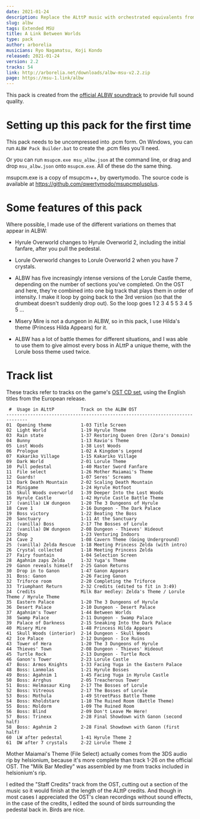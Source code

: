 ```yaml
---
date: 2021-01-24
description: Replace the ALttP music with orchestrated equivalents from A Link Between Worlds.
slug: albw
tags: Extended MSU
title: A Link Between Worlds
type: pack
author: arborelia
musicians: Ryo Nagamatsu, Koji Kondo
released: 2021-01-24
version: 2.2
tracks: 54
link: http://arborelia.net/downloads/albw-msu-v2.2.zip
page: https://msu-1.link/albw
---
```


This pack is created from the [official ALBW soundtrack][ost] to provide full sound quality.

# Setting up this pack for the first time

This pack needs to be uncompressed into .pcm form. On Windows, you can run `ALBW Pack Builder.bat` to create the .pcm files you'll need.

Or you can run `msupcm.exe msu_albw.json` at the command line, or drag and drop
`msu_albw.json` onto `msupcm.exe`. All of these do the same thing.

msupcm.exe is a copy of msupcm++, by qwertymodo. The source code is available at <https://github.com/qwertymodo/msupcmplusplus>.


# Some features of this pack

Where possible, I made use of the different variations on themes that appear in ALBW:

- Hyrule Overworld changes to Hyrule Overworld 2, including the initial fanfare, after
  you pull the pedestal.

- Lorule Overworld changes to Lorule Overworld 2 when you have 7 crystals.

- ALBW has five increasingly intense versions of the Lorule Castle theme, depending on
  the number of sections you've completed. On the OST and here, they're combined into
  one big track that plays them in order of intensity. I make it loop by going back to
  the 3rd version (so that the drumbeat doesn't suddenly drop out). So the loop goes
  1 2 3 4 5 5 3 4 5 5 ...

- Misery Mire is not a dungeon in ALBW, so in this pack, I use Hilda's theme (Princess
  Hilda Appears) for it.

- ALBW has a lot of battle themes for different situations, and I was able to use them to
  give almost every boss in ALttP a unique theme, with the Lorule boss theme used twice.

# Track list

These tracks refer to tracks on the game's [OST CD set][ost], using the English titles
from the European release.

[ost]: https://www.discogs.com/Ryo-Nagamatsu-The-Legend-Of-Zelda-A-Link-Between-Worlds-Original-Soundtrack/release/6624211

```
 #  Usage in ALttP          Track on the ALBW OST
------------------------------------------------------------------------------
01  Opening theme           1-03 Title Screen
02  Light World             1-19 Hyrule Theme
03  Rain state              1-37 Restoring Queen Oren (Zora's Domain)
04  Bunny                   1-13 Ravio's Theme
05  Lost Woods              1-38 Lost Woods
06  Prologue                1-02 A Kingdom's Legend
07  Kakariko Village        1-15 Kakariko Village
09  Dark World              2-01 Lorule Theme
10  Pull pedestal           1-40 Master Sword Fanfare
11  File select             1-26 Mother Maiamai's Theme
12  Guards!                 1-07 Seres' Screams
13  Dark Death Mountain     2-02 Scaling Death Mountain
14  Minigame                1-24 Hyrule Hotfoot
15  Skull Woods overworld   1-39 Deeper Into the Lost Woods
16  Hyrule Castle           1-42 Hyrule Castle Battle Theme
17  (vanilla) LW dungeon    1-20 The 3 Dungeons of Hyrule
18  Cave 1                  2-16 Dungeon - The Dark Palace
19  Boss victory            1-22 Beating the Boss
20  Sanctuary               1-11 At the Sanctuary
21  (vanilla) Boss          2-17 The Bosses of Lorule
22  (vanilla) DW dungeon    2-08 Dungeon - Thieves' Hideout
23  Shop                    1-23 Venturing Indoors
24  Cave 2                  1-08 Cavern Theme (Going Underground)
25  (vanilla) Zelda Rescue  1-18 Meeting Princess Zelda (with intro)
26  Crystal collected       1-18 Meeting Princess Zelda
27  Fairy fountain          1-04 Selection Screen
28  Agahnim zaps Zelda      1-32 Yuga's Theme
29  Ganon reveals himself   2-25 Ganon Returns
30  Drop in to Ganon        1-47 Ganon Appears
31  Boss: Ganon             2-26 Facing Ganon
32  Triforce room           2-20 Completing the Triforce
33  Triumphant Return       2-32 Credits (edited to fit in 3:49)
34  Credits                 Milk Bar medley: Zelda's Theme / Lorule Theme / Hyrule Theme
35  Eastern Palace          1-20 The 3 Dungeons of Hyrule
36  Desert Palace           2-10 Dungeon - Desert Palace
37  Agahnim's Tower         1-44 Between Worlds
38  Swamp Palace            2-11 Dungeon - Swamp Palace
39  Palace of Darkness      2-15 Sneaking Into the Dark Palace
40  Misery Mire             1-48 Princess Hilda Appears
41  Skull Woods (interior)  2-14 Dungeon - Skull Woods
42  Ice Palace              2-12 Dungeon - Ice Ruins
43  Tower of Hera           1-20 The 3 Dungeons of Hyrule
44  Thieves' Town           2-08 Dungeon - Thieves' Hideout
45  Turtle Rock             2-13 Dungeon - Turtle Rock
46  Ganon's Tower           2-23 Lorule Castle
47  Boss: Armos Knights     1-33 Facing Yuga in the Eastern Palace
48  Boss: Lanmolas          1-21 Hyrule Bosses
49  Boss: Agahnim 1         1-45 Facing Yuga in Hyrule Castle
50  Boss: Arrghus           2-05 Treacherous Tower
51  Boss: Helmasaur King    2-17 The Bosses of Lorule
52  Boss: Vitreous          2-17 The Bosses of Lorule
53  Boss: Mothula           1-49 StreetPass Battle Theme
54  Boss: Kholdstare        1-10 The Ruined Room (Battle Theme)
55  Boss: Moldorm           1-09 The Ruined Room
56  Boss: Blind             2-09 Don't Leave Me Here!
57  Boss: Trinexx           2-28 Final Showdown with Ganon (second half)
58  Boss: Agahnim 2         2-28 Final Showdown with Ganon (first half)
60  LW after pedestal       1-41 Hyrule Theme 2
61  DW after 7 crystals     2-22 Lorule Theme 2
```

Mother Maiamai's Theme (File Select) actually comes from the 3DS audio rip by
helsionium, because it's more complete than track 1-26 on the official OST. The
"Milk Bar Medley" was assembled by me from tracks included in helsionium's rip.

I edited the "Staff Credits" track from the OST, cutting out a section of the
music so it would finish at the length of the ALttP credits. And though in most
cases I appreciated the OST's clean recordings without sound effects, in the case
of the credits, I edited the sound of birds surrounding the pedestal back in.
Birds are nice.
